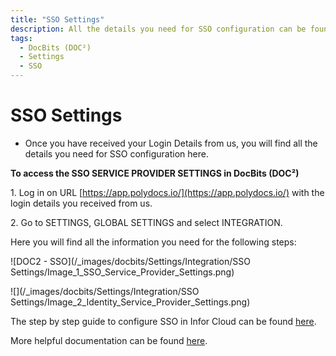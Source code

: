 ```yaml
---
title: "SSO Settings"
description: All the details you need for SSO configuration can be found in SSO Service Provider Settings of DocBits (DOC²). From needed Entity ID, SSO URL to the Certificate.
tags:
  - DocBits (DOC²)
  - Settings
  - SSO
---
```

# SSO Settings


- Once you have received your Login Details from us, you will find all the details you need for SSO configuration here.

**To access the SSO SERVICE PROVIDER SETTINGS in DocBits (DOC²)**

1\. Log in on URL [https://app.polydocs.io/](https://app.polydocs.io/) with the login details you received from us.

2\. Go to SETTINGS, GLOBAL SETTINGS and select INTEGRATION.

Here you will find all the information you need for the following steps:

![DOC2 - SSO](/_images/docbits/Settings/Integration/SSO Settings/Image_1_SSO_Service_Provider_Settings.png)

![](/_images/docbits/Settings/Integration/SSO Settings/Image_2_Identity_Service_Provider_Settings.png)

The step by step guide to configure SSO in Infor Cloud can be found [here](/docbits/doc2-with-infor/configuring-sso-in-cloud/).

More helpful documentation can be found [here](/docbits/sso/).
